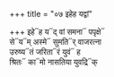 +++
title = "०७ इहेह यद्वां"

+++
इहे᳓ह य᳓द् वां समना᳓ पपृक्षे᳓  
से᳓य᳓म् अस्मे᳓ सुमति᳓र् वाजरत्ना  
उरुष्य᳓तं जरिता᳓रं युवं᳓ ह  
श्रितः᳓ का᳓मो नासतिया युवद्रि᳓क्